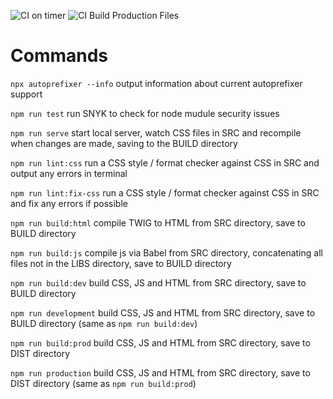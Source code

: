 ![CI on timer](https://github.com/occupant/actions-test/workflows/CI%20on%20timer/badge.svg?branch=master)
![CI Build Production Files](https://github.com/occupant/actions-test/workflows/CI%20Build%20Production%20Files/badge.svg?branch=master)

# Commands

`npx autoprefixer --info` output information about current autoprefixer support

`npm run test` run SNYK to check for node mudule security issues

`npm run serve` start local server, watch CSS files in SRC and recompile when changes are made, saving to the BUILD directory

`npm run lint:css` run a CSS style / format checker against CSS in SRC and output any errors in terminal

`npm run lint:fix-css` run a CSS style / format checker against CSS in SRC and fix any errors if possible

`npm run build:html` compile TWIG to HTML from SRC directory, save to BUILD directory

`npm run build:js` compile js via Babel from SRC directory, concatenating all files not in the LIBS directory, save to BUILD directory

`npm run build:dev` build CSS, JS and HTML from SRC directory, save to BUILD directory

`npm run development` build CSS, JS and HTML from SRC directory, save to BUILD directory (same as `npm run build:dev`)

`npm run build:prod` build CSS, JS and HTML from SRC directory, save to DIST directory

`npm run production` build CSS, JS and HTML from SRC directory, save to DIST directory (same as `npm run build:prod`)

